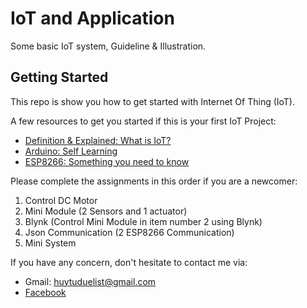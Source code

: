 # IoT and Application

Some basic IoT system, Guideline & Illustration.

## Getting Started

This repo is show you how to get started with Internet Of Thing (IoT).

A few resources to get you started if this is your first IoT Project:

- [Definition & Explained: What is IoT?](https://www.youtube.com/watch?v=6mBO2vqLv38)
- [Arduino: Self Learning](http://arduino.vn/reference/howto)
- [ESP8266: Something you need to know](https://arduinokit.vn/esp8266-la-gi-huong-dan-lap-trinh-esp8266-bang-arduino-ide/)

Please complete the assignments in this order if you are a newcomer:

1. Control DC Motor
2. Mini Module (2 Sensors and 1 actuator)
3. Blynk (Control Mini Module in item number 2 using Blynk)
4. Json Communication (2 ESP8266 Communication)
5. Mini System

If you have any concern, don't hesitate to contact me via:
- Gmail: huytuduelist@gmail.com
- [Facebook](https://www.facebook.com/pororo1001)
